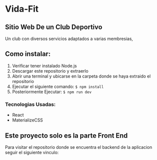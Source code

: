# Vida-Fit 

## Sitio Web De un Club Deportivo
Un club con diversos servicios adaptados a varias membresias, 

## Como instalar:
1. Verificar tener instalado Node.js 
2. Descargar este repositorio y extraerlo
3. Abrir una terminal y ubicarse en la carpeta donde se haya extraido el repositorio
4. Ejecutar el siguiente comando:
    `$ npm install`
5. Posteriormente Ejecutar:
    `$ npm run dev`

### Tecnologias Usadas:

* React
* MaterializeCSS

## Este proyecto solo es la parte Front End
Para visitar el repositorio donde se encuentra el backend de la aplicacion seguir el siguiente vinculo: 